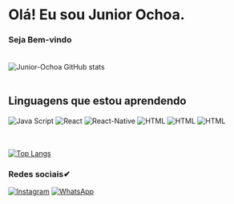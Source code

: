 # Olá! Eu sou Junior Ochoa.
### Seja Bem-vindo <br/> <br/>

 ![Junior-Ochoa GitHub stats](https://github-readme-stats.vercel.app/api?username=Junior-Ochoa&show_icons=true&theme=dark)<br/> <br/>

## Linguagens que estou aprendendo  <br/>

<div style="display: inline_block">
   <img align="center" alt="Java Script" src="https://img.shields.io/badge/JavaScript-323330?style=for-the-badge&logo=javascript&logoColor=F7DF1E" />
   <img align="center" alt="React" src="https://img.shields.io/badge/React-20232A?style=for-the-badge&logo=react&logoColor=61DAFB" />
  <img align="center" alt="React-Native" src="https://img.shields.io/badge/React_Native-20232A?style=for-the-badge&logo=react&logoColor=61DAFB" />
  
  <img align="center" alt="HTML" src="https://img.shields.io/badge/TypeScript-007ACC?style=for-the-badge&logo=typescript&logoColor=white" />
  <img align="center" alt="HTML" src="https://img.shields.io/badge/Node.js-43853D?style=for-the-badge&logo=node.js&logoColor=white" />
  <img align="center" alt="HTML" src="https://img.shields.io/badge/HTML-239120?style=for-the-badge&logo=html5&logoColor=white" />
  </div> <br/> <br/>


[![Top Langs](https://github-readme-stats.vercel.app/api/top-langs/?username=Junior-Ochoa&layout=compact)](https://github.com/anuraghazra/github-readme-stats)
  
  
  ### Redes sociais✔

[![Instagram](https://img.shields.io/badge/Instagram-E4405F?style=for-the-badge&logo=instagram&logoColor=white)](https://instagram.com/jjuniorochoa)
[![WhatsApp](https://img.shields.io/badge/WhatsApp-25D366?style=for-the-badge&logo=whatsapp&logoColor=white)](https://wa.me/5517992478914/?text=Olá)

